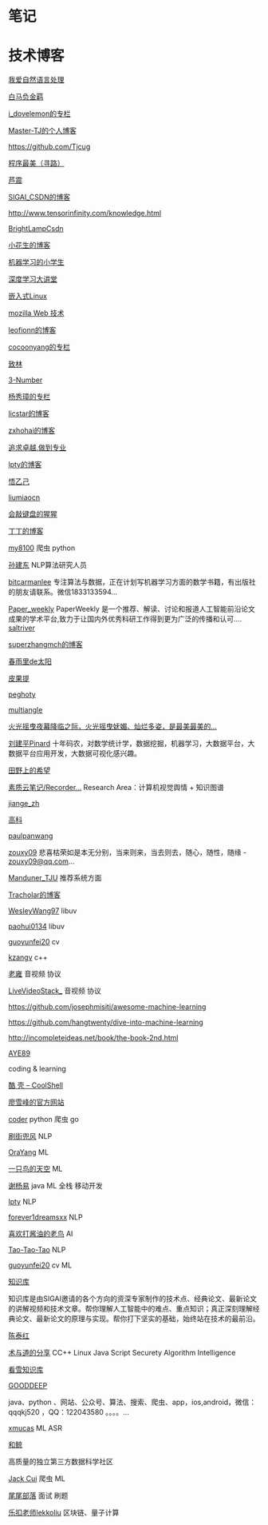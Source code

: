 # 笔记



# 技术博客

[我爱自然语言处理](http://www.52nlp.cn/)

[白马负金羁](https://blog.csdn.net/baimafujinji)

[i_dovelemon的专栏](https://blog.csdn.net/i_dovelemon)

[Master-TJ的个人博客](https://blog.csdn.net/qq_21125183)

https://github.com/Tjcug

[程序最美（寻路）](https://www.cnblogs.com/unixfy/)

[芦震](https://blog.csdn.net/luzhensmart)

[SIGAI_CSDN的博客](https://blog.csdn.net/sigai_csdn)

http://www.tensorinfinity.com/knowledge.html

[BrightLampCsdn](https://blog.csdn.net/oBrightLamp)

[小花生的博客](https://blog.csdn.net/u013841196)

[机器学习的小学生](https://blog.csdn.net/raby_gyl)

[深度学习大讲堂](https://www.jiqizhixin.com/users/f9db79bb-e859-4aa6-b8f4-ffc3668a5579)

[嵌入式Linux](https://blog.csdn.net/weiqifa0)

[mozilla Web 技术](https://developer.mozilla.org/zh-CN/docs/Web#Web_%E6%8A%80%E6%9C%AF)

[leofionn的博客](https://blog.csdn.net/qq_36142114)

[cocoonyang的专栏](https://blog.csdn.net/cocoonyang)

[致林](https://www.cnblogs.com/bincoding/)

[3-Number](https://blog.csdn.net/pangyemeng)

[杨秀璋的专栏](https://blog.csdn.net/eastmount)

[licstar的博客](http://licstar.net/)

[zxhohai的博客](https://blog.csdn.net/hohaizx)

[追求卓越,做到专业](https://blog.csdn.net/enter89)

[lpty的博客](https://blog.csdn.net/sinat_33741547)

[悟乙己](https://blog.csdn.net/sinat_26917383)

[liumiaocn](https://blog.csdn.net/liumiaocn)

[会敲键盘的猩猩](https://blog.csdn.net/u010182633)

[丁丁的博客](https://blog.csdn.net/jackytintin)

[my8100](https://www.cnblogs.com/my8100/)  爬虫 python

[孙建东](https://www.zhihu.com/people/6958892)   NLP算法研究人员

[bitcarmanlee](https://me.csdn.net/bitcarmanlee)  专注算法与数据，正在计划写机器学习方面的数学书籍，有出版社的朋友请联系。微信1833133594...

[Paper_weekly](https://blog.csdn.net/c9Yv2cf9I06K2A9E)  PaperWeekly 是一个推荐、解读、讨论和报道人工智能前沿论文成果的学术平台,致力于让国内外优秀科研工作得到更为广泛的传播和认可....
  [saltriver](https://blog.csdn.net/saltriver)

[superzhangmch的博客](http://blog.sina.com.cn/superzhangmch)

[春雨里de太阳](https://me.csdn.net/qq_16633405)

[皮果提](https://me.csdn.net/peghoty)

[peghoty](https://www.cnblogs.com/peghoty/)

[multiangle](https://me.csdn.net/u014595019)

[火光摇曳夜幕降临之际，火光摇曳妩媚、灿烂多姿，是最美最美的… ](http://www.flickering.cn/)



[刘建平Pinard](https://www.cnblogs.com/pinard/) 十年码农，对数学统计学，数据挖掘，机器学习，大数据平台，大数据平台应用开发，大数据可视化感兴趣。

[田野上的希望](https://me.csdn.net/u011734144)

[素质云笔记/Recorder...](https://blog.csdn.net/sinat_26917383) Research Area：计算机视觉舆情 + 知识图谱

[jiange_zh](https://me.csdn.net/jiange_zh)

[高科](https://me.csdn.net/pbymw8iwm)

[paulpanwang](https://me.csdn.net/intflojx)

[zouxy09](https://me.csdn.net/zouxy09)  悲喜枯荣如是本无分别，当来则来，当去则去，随心，随性，随缘 - zouxy09@qq.com...

[Manduner_TJU](https://me.csdn.net/manduner) 推荐系统方面

[Tracholar的博客](https://tracholar.github.io/)

[WesleyWang97](https://blog.csdn.net/yinanmo5569)  libuv

[paohui0134](https://blog.csdn.net/paohui0134)  libuv

[guoyunfei20](https://me.csdn.net/guoyunfei20) cv

[kzangv](https://www.cnblogs.com/kzang/) c++

[老雍](https://me.csdn.net/yongkai0214) 音视频 协议

[LiveVideoStack_](https://me.csdn.net/vn9PLgZvnPs1522s82g) 音视频 协议



https://github.com/josephmisiti/awesome-machine-learning

https://github.com/hangtwenty/dive-into-machine-learning

http://incompleteideas.net/book/the-book-2nd.html

[AYE89](https://www.cnblogs.com/eniac1946/)

coding & learning

[酷 壳 – CoolShell](https://coolshell.cn/)

[廖雪峰的官方网站](https://www.liaoxuefeng.com/)

[coder](https://www.cnblogs.com/zhaof/) python 爬虫 go

[刷街兜风](https://me.csdn.net/lyc_yongcai)   NLP

[OraYang](https://blog.csdn.net/u010665216) ML

[一只鸟的天空](https://blog.csdn.net/heyongluoyao8) ML

[谢杨易](https://blog.csdn.net/u013510838) java ML  全栈 移动开发

[lpty](https://blog.csdn.net/sinat_33741547) NLP

[forever1dreamsxx](https://blog.csdn.net/forever1dreamsxx) NLP

[喜欢打酱油的老鸟](https://blog.csdn.net/weixin_42137700) AI

[Tao-Tao-Tao](https://blog.csdn.net/sinat_33731745) NLP

[guoyunfei20](https://blog.csdn.net/guoyunfei20) cv ML



[知识库](http://www.tensorinfinity.com/knowledge.html)

知识库是由SIGAI邀请的各个方向的资深专家制作的技术点、经典论文、最新论文的讲解视频和技术文章。帮你理解人工智能中的难点、重点知识；真正深刻理解经典论文、最新论文的原理与实现。帮你打下坚实的基础，始终站在技术的最前沿。



[陈泰红](https://www.zhihu.com/people/chenhong007)

[术与道的分享](https://www.1024do.com/)
 CC++ Linux Java Script Securety Algorithm Intelligence


[看雪知识库](https://www.kanxue.com/chm.htm)



[GOODDEEP](https://blog.csdn.net/u013378306)

java、python 、网站、公众号、算法、搜索、爬虫、app，ios,android，微信：qqqkj520 ，QQ：122043580 。。。。...

[xmucas](https://me.csdn.net/xmdxcsj) ML ASR 



[和鲸](https://www.kesci.com/)

高质量的独立第三方数据科学社区



[Jack Cui](https://cuijiahua.com/) 爬虫 ML

[尾尾部落](https://www.weiweiblog.cn/) 面试 刷题

[乐扣老师lekkoliu](https://me.csdn.net/lsttoy)   区块链、量子计算





